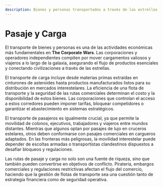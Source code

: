 ```yaml
---
description: Bienes y personas transportados a través de las estrellas.
---
```


# Pasaje y Carga

El transporte de bienes y personas es una de las actividades económicas más fundamentales en **The Corporate Wars**. Las corporaciones y operadores independientes compiten por mover cargamentos valiosos y viajeros a lo largo de la galaxia, asegurando el flujo de productos esenciales y conectando civilizaciones a través de las estrellas.

El transporte de carga incluye desde materias primas extraídas en cinturones de asteroides hasta productos manufacturados listos para su distribución en mercados interestelares. La eficiencia de una flota de transporte y la seguridad de las rutas comerciales determinan el costo y la disponibilidad de estos bienes. Las corporaciones que controlan el acceso a estos corredores pueden imponer tarifas, bloquear competidores o garantizar el abastecimiento en sistemas estratégicos.

El transporte de pasajeros es igualmente crucial, ya que permite la movilidad de colonos, ejecutivos, trabajadores y viajeros entre mundos distantes. Mientras que algunos optan por pasajes de lujo en cruceros estelares, otros deben conformarse con pasajes comerciales en cargueros adaptados. En las fronteras más peligrosas, la movilidad interestelar puede depender de escoltas armadas o transportistas clandestinos dispuestos a desafiar bloqueos y regulaciones.

Las rutas de pasaje y carga no solo son una fuente de riqueza, sino que también pueden convertirse en objetivos de conflicto. Piratería, embargos comerciales y regulaciones restrictivas afectan el flujo del comercio, haciendo que la gestión de flotas de transporte sea una cuestión tanto de estrategia financiera como de seguridad operativa.
